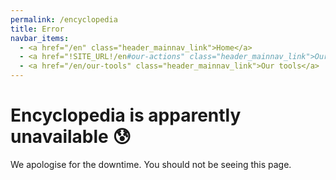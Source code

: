```yaml
---
permalink: /encyclopedia
title: Error
navbar_items:
  - <a href="/en" class="header_mainnav_link">Home</a>
  - <a href="!SITE_URL!/en#our-actions" class="header_mainnav_link">Our actions</a>
  - <a href="/en/our-tools" class="header_mainnav_link">Our tools</a>
---
```


# Encyclopedia is apparently unavailable 😰

We apologise for the downtime. You should not be seeing this page.

<!-- This page is compiled mostly to allow internal links checks. It will be overridden at server level in production. -->
